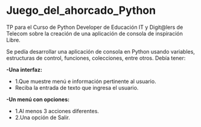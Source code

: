 # Juego_del_ahorcado_Python

TP para el Curso de Python Developer de Educación IT y Digit@lers de Telecom sobre la creación de una aplicación de consola de inspiración Libre.

Se pedía desarrollar una aplicación de consola en Python usando variables, estructuras de control, funciones, colecciones, entre otros. Debía tener:

<b>-Una interfaz:</b>

<ul><li>1.Que muestre menú e información pertinente al usuario.</li>
<li>Reciba la entrada de texto que ingresa el usuario.</li></ul>

<b>-Un menú con opciones:</b>

<ul><li>1.Al menos 3 acciones diferentes.</li>
<li>2.Una opción de Salir.</li></ul>
